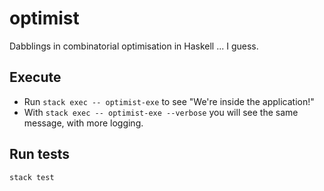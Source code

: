 # optimist

Dabblings in combinatorial optimisation in Haskell ... I guess.

## Execute  

* Run `stack exec -- optimist-exe` to see "We're inside the application!"
* With `stack exec -- optimist-exe --verbose` you will see the same message, with more logging.

## Run tests

`stack test`
